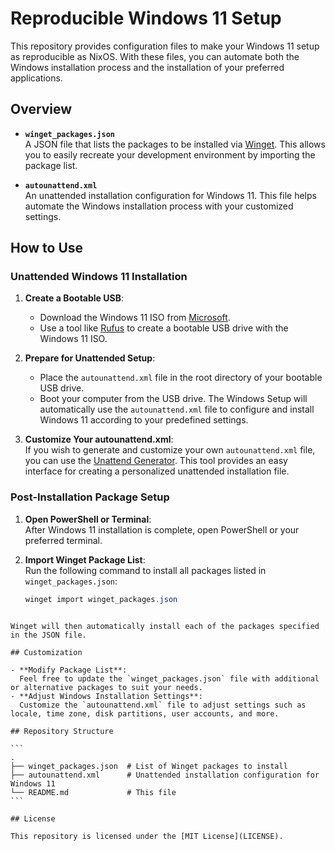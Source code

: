 # Reproducible Windows 11 Setup

This repository provides configuration files to make your Windows 11 setup as reproducible as NixOS. With these files, you can automate both the Windows installation process and the installation of your preferred applications.

## Overview

- **`winget_packages.json`**  
  A JSON file that lists the packages to be installed via [Winget](https://github.com/microsoft/winget-cli). This allows you to easily recreate your development environment by importing the package list.

- **`autounattend.xml`**  
  An unattended installation configuration for Windows 11. This file helps automate the Windows installation process with your customized settings.

## How to Use

### Unattended Windows 11 Installation

1. **Create a Bootable USB**:
   - Download the Windows 11 ISO from [Microsoft](https://www.microsoft.com/software-download/windows11).
   - Use a tool like [Rufus](https://rufus.ie/) to create a bootable USB drive with the Windows 11 ISO.
2. **Prepare for Unattended Setup**:

   - Place the `autounattend.xml` file in the root directory of your bootable USB drive.
   - Boot your computer from the USB drive. The Windows Setup will automatically use the `autounattend.xml` file to configure and install Windows 11 according to your predefined settings.

3. **Customize Your autounattend.xml**:  
   If you wish to generate and customize your own `autounattend.xml` file, you can use the [Unattend Generator](https://schneegans.de/windows/unattend-generator/). This tool provides an easy interface for creating a personalized unattended installation file.

### Post-Installation Package Setup

1. **Open PowerShell or Terminal**:  
   After Windows 11 installation is complete, open PowerShell or your preferred terminal.

2. **Import Winget Package List**:  
   Run the following command to install all packages listed in `winget_packages.json`:
   ```powershell
   winget import winget_packages.json
   ```

````

Winget will then automatically install each of the packages specified in the JSON file.

## Customization

- **Modify Package List**:
  Feel free to update the `winget_packages.json` file with additional or alternative packages to suit your needs.
- **Adjust Windows Installation Settings**:
  Customize the `autounattend.xml` file to adjust settings such as locale, time zone, disk partitions, user accounts, and more.

## Repository Structure

```
.
├── winget_packages.json  # List of Winget packages to install
├── autounattend.xml      # Unattended installation configuration for Windows 11
└── README.md             # This file
```

## License

This repository is licensed under the [MIT License](LICENSE).
````
